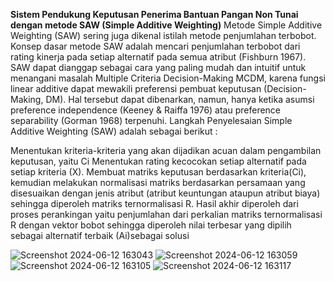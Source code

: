 **Sistem Pendukung Keputusan Penerima Bantuan Pangan Non Tunai dengan metode SAW (Simple Additive Weighting)**
Metode Simple Additive Weighting (SAW) sering juga dikenal istilah metode penjumlahan terbobot. Konsep dasar metode SAW adalah mencari penjumlahan terbobot dari rating kinerja pada setiap alternatif pada semua atribut (Fishburn 1967). SAW dapat dianggap sebagai cara yang paling mudah dan intuitif untuk menangani masalah Multiple Criteria Decision-Making MCDM, karena fungsi linear additive dapat mewakili preferensi pembuat keputusan (Decision-Making, DM). Hal tersebut dapat dibenarkan, namun, hanya ketika asumsi preference independence (Keeney & Raiffa 1976) atau preference separability (Gorman 1968) terpenuhi. Langkah Penyelesaian Simple Additive Weighting (SAW) adalah sebagai berikut :

Menentukan kriteria-kriteria yang akan dijadikan acuan dalam pengambilan keputusan, yaitu Ci
Menentukan rating kecocokan setiap alternatif pada setiap kriteria (X).
Membuat matriks keputusan berdasarkan kriteria(Ci), kemudian melakukan normalisasi matriks berdasarkan persamaan yang disesuaikan dengan jenis atribut (atribut keuntungan ataupun atribut biaya) sehingga diperoleh matriks ternormalisasi R.
Hasil akhir diperoleh dari proses perankingan yaitu penjumlahan dari perkalian matriks ternormalisasi R dengan vektor bobot sehingga diperoleh nilai terbesar yang dipilih sebagai alternatif terbaik (Ai)sebagai solusi


 
![Screenshot 2024-06-12 163043](https://github.com/rezakurniasetiawan/spksaw-bpnt-frontend/assets/56224328/2f564a7b-2433-413e-9203-29435e8b813a)
![Screenshot 2024-06-12 163059](https://github.com/rezakurniasetiawan/spksaw-bpnt-frontend/assets/56224328/d179f5e7-4aa1-453d-8d4f-b12bbf0c6279)
![Screenshot 2024-06-12 163105](https://github.com/rezakurniasetiawan/spksaw-bpnt-frontend/assets/56224328/c872863b-3d9f-4cf2-8292-8274187e42c5)
![Screenshot 2024-06-12 163117](https://github.com/rezakurniasetiawan/spksaw-bpnt-frontend/assets/56224328/a30de50b-ebd3-4a54-9bdd-6de05e62fb30)
